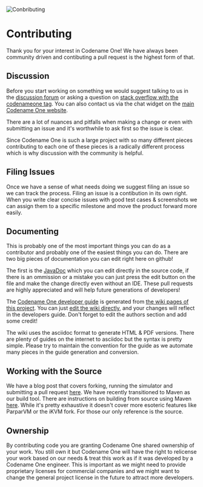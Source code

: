 ![Conbributing](https://i.imgur.com/UrW2kEH.jpg)

# Contributing

Thank you for your interest in Codename One! We have always been community driven and contibuting a pull request is the highest form of that.

## Discussion

Before you start working on something we would suggest talking to us in the [discussion forum](https://www.codenameone.com/discussion-forum.html) or asking a question on [stack overflow with the codenameone tag](http://stackoverflow.com/tags/codenameone). You can also contact us via the chat widget on the [main Codename One website](https://www.codenameone.com).

There are a lot of nuances and pitfalls when making a change or even with submitting an issue and it's worthwhile to ask first so the issue is clear.

Since Codename One is such a large project with so many different pieces contributing to each one of these pieces is a radically different process which is why discussion with the community is helpful.

## Filing Issues

Once we have a sense of what needs doing we suggest filing an issue so we can track the process. Filing an issue is a contibution in its own right. When you write clear concise issues with good test cases & screenshots we can assign them to a specific milestone and move the product forward more easily.

## Documenting

This is probably one of the most important things you can do as a contributor and probably one of the easiest things you can do. There are two big pieces of documentation you can edit right here on github!

The first is the [JavaDoc](https://www.codenameone.com/javadoc/) which you can edit directly in the source code, if there is an ommission or a mistake you can just press the edit button on the file and make the change directly even without an IDE. These pull requests are highly appreciated and will help future generations of developers!

The [Codename One developer guide](https://www.codenameone.com/manual/) is generated from [the wiki pages of this project](https://github.com/codenameone/CodenameOne/wiki/). You can just [edit the wiki directly](https://www.codenameone.com/blog/wiki-parparvm-performance-actionevent-type.html), and your changes will reflect in the developers guide. Don't forget to edit the authors section and add some credit!

The wiki uses the asciidoc format to generate HTML & PDF versions. There are plenty of guides on the internet to asciidoc but the syntax is pretty simple. Please try to maintain the convention for the guide as we automate many pieces in the guide generation and conversion.

## Working with the Source

We have a blog post that covers forking, running the simulator and submitting a pull request [here](http://www.codenameone.com/blog/how-to-use-the-codename-one-sources.html).  We have recently transitioned to Maven as our build tool.  There are instructions on building from source using Maven [here](https://www.codenameone.com/blog/building-codename-one-from-source-maven-edition.html). While it's pretty exhaustive it doesn't cover more esoteric features like ParparVM or the iKVM fork. For those our only reference is the source.

## Ownership

By contributing code you are granting Codename One shared ownership of your work. You still own it but Codename One will have the right to relicense your work based on our needs & treat this work as if it was developed by a Codename One engineer. This is important as we might need to provide proprietary licenses for commercial companies and we might want to change the general project license in the future to attract more developers.
